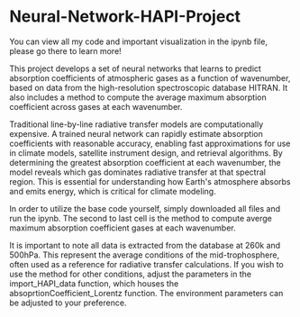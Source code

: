 # Neural-Network-HAPI-Project
You can view all my code and important visualization in the ipynb file, please go there to learn more!

This project develops a set of neural networks that learns to predict absorption coefficients of atmospheric gases as a function of wavenumber, based on data from the high-resolution spectroscopic database HITRAN. It also includes a method to compute the average maximum absorption coefficient across gases at each wavenumber.

Traditional line-by-line radiative transfer models are computationally expensive. A trained neural network can rapidly estimate absorption coefficients with reasonable accuracy, enabling fast approximations for use in climate models, satellite instrument design, and retrieval algorithms. By determining the greatest absorption coefficient at each wavenumber, the model reveals which gas dominates radiative transfer at that spectral region. This is essential for understanding how Earth's atmosphere absorbs and emits energy, which is critical for climate modeling.

In order to utilize the base code yourself, simply downloaded all files and run the ipynb. The second to last cell is the method to compute averge maximum absorption coefficient gases at each wavenumber. 

It is important to note all data is extracted from the database at 260k and 500hPa. This represent the average conditions of the mid-trophosphere, often used as a reference for radiative transfer calculations. If you wish to use the method for other conditions, adjust the parameters in the import_HAPI_data function, which houses the absoprtionCoefficient_Lorentz function. The environment parameters can be adjusted to your preference. 
